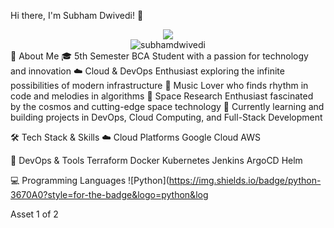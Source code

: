 Hi there, I'm Subham Dwivedi! 👋
<div align="center"> <img src="https://readme-typing-svg.herokuapp.com/?lines=Welcome+to+my+GitHub!;BCA+Student+%7C+DevOps+Enthusiast;Cloud+Computing+Explorer;Tech+%7C+Music+%7C+Space+Research&center=true&width=380&height=45"> </div> <div align="center"> <img src="https://komarev.com/ghpvc/?username=subhamdwivedi&label=Profile%20views&color=0e75b6&style=flat" alt="subhamdwivedi" /> </div>
🚀 About Me
🎓 5th Semester BCA Student with a passion for technology and innovation
☁️ Cloud & DevOps Enthusiast exploring the infinite possibilities of modern infrastructure
🎵 Music Lover who finds rhythm in code and melodies in algorithms
🌌 Space Research Enthusiast fascinated by the cosmos and cutting-edge space technology
🌱 Currently learning and building projects in DevOps, Cloud Computing, and Full-Stack Development

🛠️ Tech Stack & Skills
☁️ Cloud Platforms
Google Cloud
AWS

🔧 DevOps & Tools
Terraform
Docker
Kubernetes
Jenkins
ArgoCD
Helm

💻 Programming Languages
![Python](https://img.shields.io/badge/python-3670A0?style=for-the-badge&logo=python&log

Asset 1 of 2
